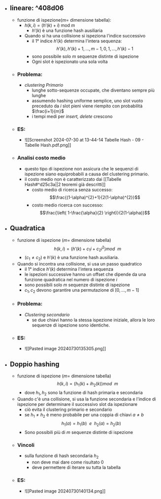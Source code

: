 - ## lineare: ^408d06
	-  funzione di ispezione($m=$ dimensione tabella): 
		-  $h(k,i)=(h'(k)+i)$ mod $m$
			- $h'(k)$ è una funzione hash ausiliaria
		- Quando si ha una collisione si ispeziona l'indice successivo
			-  il 1° indice $h'(k)$ determina l'intera sequenza:$$h'(k),h'(k)+1,\dots,m-1,0,1,\dots,h'(k)-1$$
			- sono possibile solo $m$ sequenze distinte di ispezione
			- Ogni slot è ispezionato una sola volta
	- ### Problema: 
		- _clustering Primario_
			- lunghe sotto-sequenze occupate, che diventano sempre più lunghe
			- assumendo hashing uniforme semplice, uno slot vuoto preceduto da $i$ slot pieni viene riempito con probabilità $\frac{i+1}{m}$ 
			- i tempi medi per _insert, delete_ crescono
	- ### ES:
		- ![[Screenshot 2024-07-30 at 13-44-14 Tabelle Hash - 09 - Tabelle Hash.pdf.png]]
	- ### Analisi costo medio
		- questo tipo di ispezione non assicura che le sequenzi di ispezione siano equiprobabili a causa del clustering primario.
		- il costo medio non è caratterizzato dai [[Tabelle Hash#^d25c3a||2 teoremi già descritti]]
			- costo medio di ricerca senza successo:$$\frac{(1-\alpha)^{2}+1}{2(1-\alpha)^{2}}$$
			- costo medio ricerca con successo:$$\frac{\left( 1-\frac{\alpha}{2} \right)}{2(1-\alpha)}$$
- ## Quadratica
	- funzione di ispezione ($m=$ dimensione tabella)$$h(k,i)=(h'(k)+c_{1}i+c_{2}i^{2})mod \ \ m$$
		- $(c_{1} \ne c_{2})$ e $h'(k)$ è una funzione hash ausiliaria. 
	- Quando si incontra una collisione, si usa un passo quadratico
		- il 1° indice $h'(k)$ determina l'intera sequenza
		- le ispezioni successive hanno un offset che dipende da una funzione quadratica nel numero di ispezione $i$
		- sono possibili solo $m$ sequenze distinte di ispezione 
		- $c_{1},c_{2}$ devono garantire una permutazione di $[0,\dots,m-1]$
	- ### Problema:
		- _Clustering secondario_
			- se due chiavi hanno la stessa ispezione iniziale, allora le loro sequenze di ispezione sono identiche.
	- ### ES:
		- ![[Pasted image 20240730135305.png]]
- ## Doppio hashing
	- funzione di ispezione ($m=$ dimensione tabella)$$h(k,i)=(h_{1}(k)+ih_{2}(k))mod \ \ m$$
		- dove $h_{1},h_{2}$ sono la funzione di hash primaria e secondaria
	- Quando c'è una collisione, si usa la funzione secondaria e l'indice di ispezione per determinare il successivo slot da ispezionare 
		- ciò evita il clustering primario e secondario
		- se $h_{1}\ne h_{2}$ è meno probabile per una coppia di chiavi $a\ne b$ $$h_{1}(a)=h_{1}(b) \ \ e\ \ h_{2}(a)=h_{2}(b)$$
		- Sono possibili più di $m$ sequenze distinte di ispezione
	- ### Vincoli
		- sulla funzione di hash secondaria $h_{2}$
			- non deve mai dare come risultato $0$
			- deve permettere di iterare su tutta la tabella
	- ### ES:
		- ![[Pasted image 20240730140134.png]]